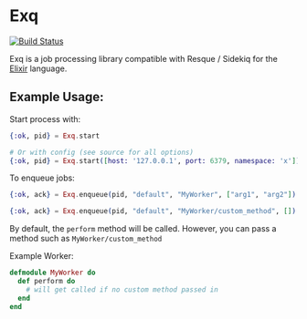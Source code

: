 # Exq

[![Build Status](https://travis-ci.org/akira/exq.png)](https://travis-ci.org/akira/exq)

Exq is a job processing library compatible with Resque / Sidekiq for the [Elixir](http://elixir-lang.org) language.

## Example Usage:

Start process with:

```elixir
{:ok, pid} = Exq.start

# Or with config (see source for all options)
{:ok, pid} = Exq.start([host: '127.0.0.1', port: 6379, namespace: 'x'])
```

To enqueue jobs:

```elixir
{:ok, ack} = Exq.enqueue(pid, "default", "MyWorker", ["arg1", "arg2"])

{:ok, ack} = Exq.enqueue(pid, "default", "MyWorker/custom_method", [])
```

By default, the `perform` method will be called.  However, you can pass a method such as `MyWorker/custom_method`

Example Worker:
```elixir
defmodule MyWorker do
  def perform do
    # will get called if no custom method passed in
  end
end
```
